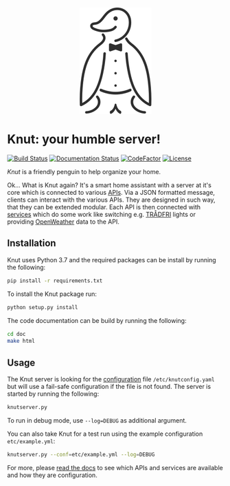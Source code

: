 <p align="center">
  <img src="knut.png" title="Knut"><br>
</p>

# Knut: your humble server!
[![Build Status](https://travis-ci.org/pearjo/knut-server.svg?branch=devel)](https://travis-ci.org/pearjo/knut-server)
[![Documentation Status](https://readthedocs.org/projects/knut-server/badge/?version=latest)](https://knut-server.readthedocs.io/en/latest/?badge=latest)
[![CodeFactor](https://www.codefactor.io/repository/github/pearjo/knut-server/badge)](https://www.codefactor.io/repository/github/pearjo/knut-server)
[![License](https://img.shields.io/badge/License-GPL%20v3-blue.svg)](https://github.com/pearjo/knut-server/blob/master/LICENSE)

*Knut* is a friendly penguin to help organize your home.

Ok... What is Knut again? It's a smart home assistant with a server at
it's core which is connected to various
[APIs](https://knut-server.readthedocs.io/en/latest/apis.html). Via a
JSON formatted message, clients can interact with the various
APIs. They are designed in such way, that they can be extended
modular. Each API is then connected with
[services](https://knut-server.readthedocs.io/en/latest/reference/services.html)
which do some work like switching
e.g. [TRÅDFRI](https://www.ikea.com/de/de/product-guides/tradfri-home-smart-beleuchtung-pub61503271)
lights or providing [OpenWeather](https://openweathermap.org/) data to
the API.

## Installation

Knut uses Python 3.7 and the required packages can be install by
running the following:

```bash
pip install -r requirements.txt
```

To install the Knut package run:

```bash
python setup.py install
```

The code documentation can be build by running the following:

```bash
cd doc
make html
```

## Usage

The Knut server is looking for the
[configuration](https://knut-server.readthedocs.io/en/latest/config.html)
file `/etc/knutconfig.yaml` but will use a fail-safe configuration if
the file is not found. The server is started by running the following:

```bash
knutserver.py
```

To run in debug mode, use `--log=DEBUG` as additional argument.

You can also take Knut for a test run using the example configuration
`etc/example.yml`:

```bash
knutserver.py --conf=etc/example.yml --log=DEBUG
```

For more, please [read the docs](https://knut-server.readthedocs.io)
to see which APIs and services are available and how they are
configuration.
